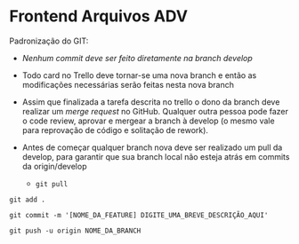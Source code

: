 # Frontend Arquivos ADV

Padronização do GIT:

* *Nenhum commit deve ser feito diretamente na branch develop*

* Todo card no Trello deve tornar-se uma nova branch e então as modificações necessárias serão feitas nesta nova branch
  
*  Assim que finalizada a tarefa descrita no trello o dono da branch deve realizar um *merge request* no GitHub. Qualquer outra pessoa pode fazer o code review, aprovar e mergear a branch à develop (o mesmo vale para reprovação de código e solitação de rework).
  
* Antes de começar qualquer branch nova deve ser realizado um pull da develop, para garantir que sua branch local não esteja atrás em commits da origin/develop
  *  ```git pull```



```git add .```

```git commit -m '[NOME_DA_FEATURE] DIGITE_UMA_BREVE_DESCRIÇÃO_AQUI' ```

```git push -u origin NOME_DA_BRANCH ```